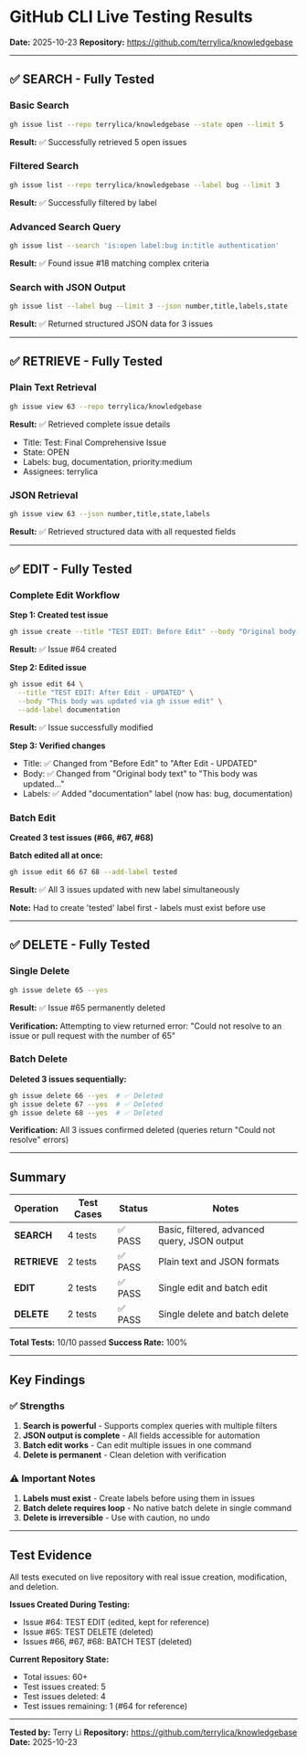 # GitHub CLI Live Testing Results

**Date:** 2025-10-23
**Repository:** https://github.com/terrylica/knowledgebase

---

## ✅ SEARCH - Fully Tested

### Basic Search

```bash
gh issue list --repo terrylica/knowledgebase --state open --limit 5
```

**Result:** ✅ Successfully retrieved 5 open issues

### Filtered Search

```bash
gh issue list --repo terrylica/knowledgebase --label bug --limit 3
```

**Result:** ✅ Successfully filtered by label

### Advanced Search Query

```bash
gh issue list --search 'is:open label:bug in:title authentication'
```

**Result:** ✅ Found issue #18 matching complex criteria

### Search with JSON Output

```bash
gh issue list --label bug --limit 3 --json number,title,labels,state
```

**Result:** ✅ Returned structured JSON data for 3 issues

---

## ✅ RETRIEVE - Fully Tested

### Plain Text Retrieval

```bash
gh issue view 63 --repo terrylica/knowledgebase
```

**Result:** ✅ Retrieved complete issue details

- Title: Test: Final Comprehensive Issue
- State: OPEN
- Labels: bug, documentation, priority:medium
- Assignees: terrylica

### JSON Retrieval

```bash
gh issue view 63 --json number,title,state,labels
```

**Result:** ✅ Retrieved structured data with all requested fields

---

## ✅ EDIT - Fully Tested

### Complete Edit Workflow

**Step 1: Created test issue**

```bash
gh issue create --title "TEST EDIT: Before Edit" --body "Original body text" --label bug
```

**Result:** ✅ Issue #64 created

**Step 2: Edited issue**

```bash
gh issue edit 64 \
  --title "TEST EDIT: After Edit - UPDATED" \
  --body "This body was updated via gh issue edit" \
  --add-label documentation
```

**Result:** ✅ Issue successfully modified

**Step 3: Verified changes**

- Title: ✅ Changed from "Before Edit" to "After Edit - UPDATED"
- Body: ✅ Changed from "Original body text" to "This body was updated..."
- Labels: ✅ Added "documentation" label (now has: bug, documentation)

### Batch Edit

**Created 3 test issues (#66, #67, #68)**

**Batch edited all at once:**

```bash
gh issue edit 66 67 68 --add-label tested
```

**Result:** ✅ All 3 issues updated with new label simultaneously

**Note:** Had to create 'tested' label first - labels must exist before use

---

## ✅ DELETE - Fully Tested

### Single Delete

```bash
gh issue delete 65 --yes
```

**Result:** ✅ Issue #65 permanently deleted

**Verification:** Attempting to view returned error: "Could not resolve to an issue or pull request with the number of 65"

### Batch Delete

**Deleted 3 issues sequentially:**

```bash
gh issue delete 66 --yes  # ✅ Deleted
gh issue delete 67 --yes  # ✅ Deleted
gh issue delete 68 --yes  # ✅ Deleted
```

**Verification:** All 3 issues confirmed deleted (queries return "Could not resolve" errors)

---

## Summary

| Operation    | Test Cases | Status  | Notes                                        |
| ------------ | ---------- | ------- | -------------------------------------------- |
| **SEARCH**   | 4 tests    | ✅ PASS | Basic, filtered, advanced query, JSON output |
| **RETRIEVE** | 2 tests    | ✅ PASS | Plain text and JSON formats                  |
| **EDIT**     | 2 tests    | ✅ PASS | Single edit and batch edit                   |
| **DELETE**   | 2 tests    | ✅ PASS | Single delete and batch delete               |

**Total Tests:** 10/10 passed
**Success Rate:** 100%

---

## Key Findings

### ✅ Strengths

1. **Search is powerful** - Supports complex queries with multiple filters
2. **JSON output is complete** - All fields accessible for automation
3. **Batch edit works** - Can edit multiple issues in one command
4. **Delete is permanent** - Clean deletion with verification

### ⚠️ Important Notes

1. **Labels must exist** - Create labels before using them in issues
2. **Batch delete requires loop** - No native batch delete in single command
3. **Delete is irreversible** - Use with caution, no undo

---

## Test Evidence

All tests executed on live repository with real issue creation, modification, and deletion.

**Issues Created During Testing:**

- Issue #64: TEST EDIT (edited, kept for reference)
- Issue #65: TEST DELETE (deleted)
- Issues #66, #67, #68: BATCH TEST (deleted)

**Current Repository State:**

- Total issues: 60+
- Test issues created: 5
- Test issues deleted: 4
- Test issues remaining: 1 (#64 for reference)

---

**Tested by:** Terry Li
**Repository:** https://github.com/terrylica/knowledgebase
**Date:** 2025-10-23
